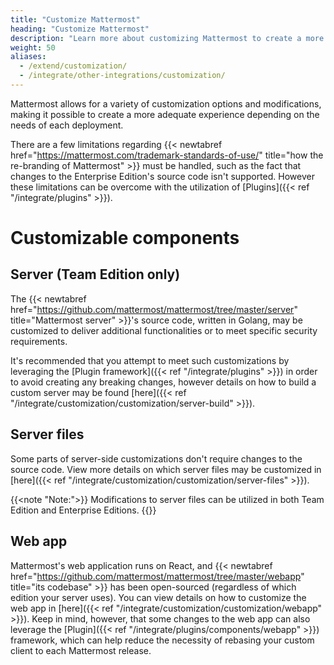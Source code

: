 ```yaml
---
title: "Customize Mattermost"
heading: "Customize Mattermost"
description: "Learn more about customizing Mattermost to create a more personalized experience depending on the needs of your deployment."
weight: 50
aliases:
  - /extend/customization/
  - /integrate/other-integrations/customization/
---
```


Mattermost allows for a variety of customization options and modifications, making it possible to create a more adequate experience depending on the needs of each deployment.

There are a few limitations regarding {{< newtabref href="https://mattermost.com/trademark-standards-of-use/" title="how the re-branding of Mattermost" >}} must be handled, such as the fact that changes to the Enterprise Edition's source code isn't supported. However these limitations can be overcome with the utilization of [Plugins]({{< ref "/integrate/plugins" >}}).

# Customizable components

## Server (Team Edition only)

The {{< newtabref href="https://github.com/mattermost/mattermost/tree/master/server" title="Mattermost server" >}}'s source code, written in Golang, may be customized to deliver additional functionalities or to meet specific security requirements.

It's recommended that you attempt to meet such customizations by leveraging the [Plugin framework]({{< ref "/integrate/plugins" >}}) in order to avoid creating any breaking changes, however details on how to build a custom server may be found [here]({{< ref "/integrate/customization/customization/server-build" >}}).

## Server files

Some parts of server-side customizations don't require changes to the source code. View more details on which server files may be customized in [here]({{< ref "/integrate/customization/customization/server-files" >}}).

{{<note "Note:">}}
Modifications to server files can be utilized in both Team Edition and Enterprise Editions.
{{</note>}}

## Web app

Mattermost's web application runs on React, and {{< newtabref href="https://github.com/mattermost/mattermost/tree/master/webapp" title="its codebase" >}} has been open-sourced (regardless of which edition your server uses). You can view details on how to customize the web app in [here]({{< ref "/integrate/customization/customization/webapp" >}}). Keep in mind, however, that some changes to the web app can also leverage the [Plugin]({{< ref "/integrate/plugins/components/webapp" >}}) framework, which can help reduce the necessity of rebasing your custom client to each Mattermost release.
